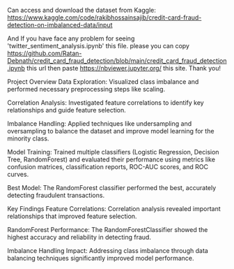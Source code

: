 Can access and download the dataset from Kaggle:
https://www.kaggle.com/code/rakibhossainsajib/credit-card-fraud-detection-on-imbalanced-data/input


And If you have face any problem for seeing 'twitter_sentiment_analysis.ipynb' this file. please you can copy https://github.com/Ratan-Debnath/credit_card_fraud_detection/blob/main/credit_card_fraud_detection.ipynb  this url then paste https://nbviewer.jupyter.org/ this site. Thank you!

Project Overview
  Data Exploration: Visualized class imbalance and performed necessary preprocessing steps like scaling.
  
  Correlation Analysis: Investigated feature correlations to identify key relationships and guide feature selection.
  
  Imbalance Handling: Applied techniques like undersampling and oversampling to balance the dataset and improve model learning for the minority class.
  
  Model Training: Trained multiple classifiers (Logistic Regression, Decision Tree, RandomForest) and evaluated their performance using metrics like confusion matrices, classification reports, ROC-AUC scores, and ROC curves.
  
  Best Model: The RandomForest classifier performed the best, accurately detecting fraudulent transactions.

Key Findings
Feature Correlations: Correlation analysis revealed important relationships that improved feature selection.

RandomForest Performance: The RandomForestClassifier showed the highest accuracy and reliability in detecting fraud.

Imbalance Handling Impact: Addressing class imbalance through data balancing techniques significantly improved model performance.
